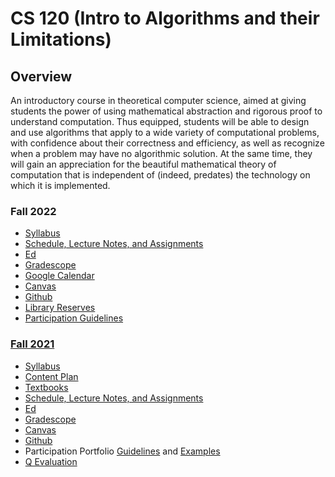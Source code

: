 # CS 120 (Intro to Algorithms and their Limitations)

## Overview

An introductory course in theoretical computer science, aimed at giving students the power of using mathematical abstraction and rigorous proof to understand computation. Thus equipped, students will be able to design and use algorithms that apply to a wide variety of computational problems, with confidence about their correctness and efficiency, as well as recognize when a problem may have no algorithmic solution. At the same time, they will gain an appreciation for the beautiful mathematical theory of computation that is independent of (indeed, predates) the technology on which it is implemented.

### Fall 2022

- [Syllabus](./fall2022/syllabus.pdf)
- [Schedule, Lecture Notes, and Assignments](https://docs.google.com/spreadsheets/d/1AHYfpodIJWrXx_U7rBDk-0y9nrWrnif7TDS7Xh7Obu8/edit#gid=0)
- [Ed](https://edstem.org/us/courses/24984/discussion/)
- [Gradescope](https://www.gradescope.com/courses/417853)
- [Google Calendar](https://calendar.google.com/calendar/u/0?cid=ZnRhb250c3FndnY3bW1pZHZsc2hkZG9hYWtAZ3JvdXAuY2FsZW5kYXIuZ29vZ2xlLmNvbQ)
- [Canvas](https://canvas.harvard.edu/courses/105990)
- [Github](https://github.com/Harvard-CS-120/cs120)
- [Library Reserves](https://canvas.harvard.edu/courses/105990/external_tools/33436)
- [Participation Guidelines](./fall2022/participation.pdf)

### [Fall 2021](https://salil.seas.harvard.edu/classes/intro-algorithms-and-their-limitations-fall21)

- [Syllabus](https://salil.seas.harvard.edu/files/salil/files/cs120-fall2021-syllabus.pdf)
- [Content Plan](https://salil.seas.harvard.edu/files/salil/files/cs120-fall2021-contentplan.pdf)
- [Textbooks](https://salil.seas.harvard.edu/files/salil/files/cs120-fall2021-textbooks.pdf)
- [Schedule, Lecture Notes, and Assignments](https://salil.seas.harvard.edu/classes/cs120-intro-algorithms-and-their-limitations/materials/schedule-lecture-notes-and )
- [Ed](https://canvas.harvard.edu/courses/93367/external_tools/78506?display=borderless)
- [Gradescope](https://www.gradescope.com/courses/292947)
- [Canvas](https://canvas.harvard.edu/courses/93367)
- [Github](https://github.com/Harvard-CS-120/2021-Fall)
- Participation Portfolio [Guidelines](https://salil.seas.harvard.edu/files/salil/files/cs120-fall2021-participationportfolio-guidelines.pdf) and [Examples](https://salil.seas.harvard.edu/files/salil/files/cs120-fall2021-modelparticipationportfolios.pdf)
- [Q Evaluation](https://salil.seas.harvard.edu/files/salil/files/cs120-fall21-Qevaluation.pdf)
